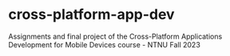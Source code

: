 # cross-platform-app-dev
Assignments and final project of the Cross-Platform Applications Development for Mobile Devices course - NTNU Fall 2023
